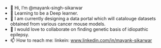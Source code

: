- 👋 Hi, I’m @mayank-singh-sikarwar
- 👀 Learning to be a Deep learner.
- 🌱 I am currently designing a data portal which will catalouge datasets obtained from various cancer mouse models.
- 💞 I would love to collaborate on finding genetic basis of idiopathic epilepsy.
- 📫 How to reach me: linkein: www.linkedin.com/in/mayank-sikarwar

<!---
mayank-singh-sikarwar/mayank-singh-sikarwar is a ✨ special ✨ repository because its `README.md` (this file) appears on your GitHub profile.
You can click the Preview link to take a look at your changes.
--->
